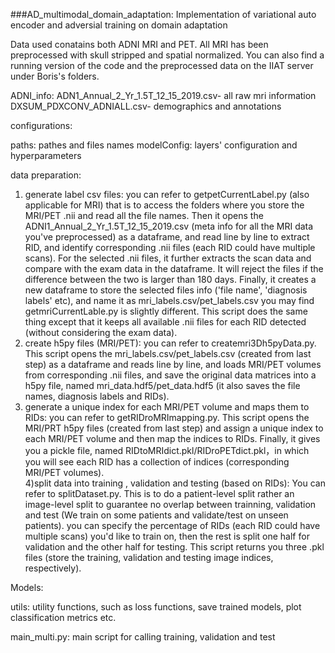 ###AD_multimodal_domain_adaptation: Implementation of variational auto encoder and adversial training on domain adaptation 

Data used conatains both ADNI MRI and PET. All MRI has been preprocessed with skull stripped and spatial normalized. You can also find a running version of the code and the preprocessed data on the IIAT server under Boris's folders. 

ADNI_info:
ADN1_Annual_2_Yr_1.5T_12_15_2019.csv- all raw mri information
DXSUM_PDXCONV_ADNIALL.csv- demographics and annotations

configurations: 

paths: pathes and files names
modelConfig: layers' configuration and hyperparameters


data preparation:
 
1) generate label csv files: 
you can refer to getpetCurrentLabel.py (also applicable for MRI) that is to access the folders where you store the MRI/PET .nii and read all the file names. Then it opens the ADNI1_Annual_2_Yr_1.5T_12_15_2019.csv (meta info for all the MRI data you've preprocessed) as a dataframe, and read line by line to extract RID, and identify corresponding .nii files (each RID could have multiple scans). For the selected .nii files, it further extracts the scan data and compare with the exam data in the dataframe. It will reject the files if the difference between the two is larger than 180 days. Finally, it creates a new dataframe to store the selected files info ('file name', 'diagnosis labels' etc), and name it as mri_labels.csv/pet_labels.csv
you may find getmriCurrentLable.py is slightly different. This script does the same thing except that it keeps all available .nii files for each RID detected (without considering the exam data). 
2) create h5py files (MRI/PET): you can refer to createmri3Dh5pyData.py. This script opens the mri_labels.csv/pet_labels.csv (created from last step) as a dataframe and reads line by line, and loads MRI/PET volumes from corresponding .nii files, and save the original data matrices into a h5py file, named mri_data.hdf5/pet_data.hdf5 (it also saves the file names, diagnosis labels and RIDs).
3) generate a unique index for each MRI/PET volume and maps them to RIDs: you can refer to getRIDroMRImapping.py. This script opens the MRI/PRT h5py files (created from last step) and assign a unique index to each MRI/PET volume and then map the indices to RIDs. Finally, it gives you a pickle file, named RIDtoMRIdict.pkl/RIDroPETdict.pkl，in which you will see each RID has a collection of indices (corresponding MRI/PET volumes).  
4)split data into training , validation and testing (based on RIDs): You can refer to splitDataset.py. This is to do a patient-level split rather an image-level split to guarantee no overlap between trainning, validation and test (We train on some patients and validate/test on unseen patients). you can specify the percentage of RIDs (each RID could have multiple scans) you'd like to train on, then the rest is split one half for validation and the other half for testing. This script returns you three .pkl files (store the training, validation and testing image indices, respectively).

Models:

utils: utility functions, such as loss functions, save trained models, plot classification metrics etc. 

main_multi.py: main script for calling training, validation and test




